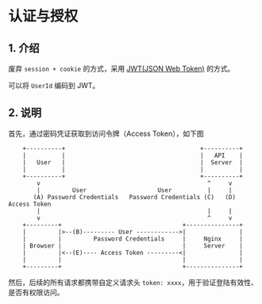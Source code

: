 # 认证与授权

## 1. 介绍

废弃 `session + cookie` 的方式，采用 [JWT(JSON Web Token)](https://tools.ietf.org/html/rfc7519) 的方式。

可以将 `UserId` 编码到 JWT。

## 2. 说明

首先，通过密码凭证获取到访问令牌（Access Token），如下图

```text
    +----------+                                      +----------+
    |          |                                      |   API    |
    |   User   |                                      |  Server  |
    |          |                                      |          |
    +----------+                                      +----------+
        v                                               ^     v
        |         User                    User          |     |
       (A) Password Credentials   Password Credentials (C)   (D) Access Token
        |                                               |     |
        v                                               ^     v
    +---------+                                  +---------------+
    |         |>--(B)--------- User ------------>|               |
    |         |         Password Credentials     |     Nginx     |
    | Browser |                                  |     Server    |
    |         |<--(E)---- Access Token ---------<|               |
    |         |                                  |               |
    +---------+                                  +---------------+
```

然后，后续的所有请求都携带自定义请求头 `token: xxxx`，用于验证登陆有效性、是否有权限访问。
